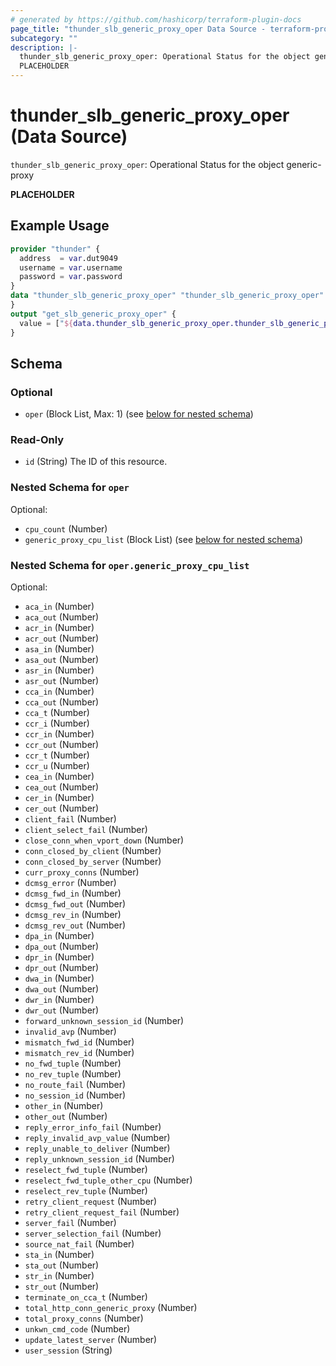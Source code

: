 ```yaml
---
# generated by https://github.com/hashicorp/terraform-plugin-docs
page_title: "thunder_slb_generic_proxy_oper Data Source - terraform-provider-thunder"
subcategory: ""
description: |-
  thunder_slb_generic_proxy_oper: Operational Status for the object generic-proxy
  PLACEHOLDER
---
```


# thunder_slb_generic_proxy_oper (Data Source)

`thunder_slb_generic_proxy_oper`: Operational Status for the object generic-proxy

__PLACEHOLDER__

## Example Usage

```terraform
provider "thunder" {
  address  = var.dut9049
  username = var.username
  password = var.password
}
data "thunder_slb_generic_proxy_oper" "thunder_slb_generic_proxy_oper" {
}
output "get_slb_generic_proxy_oper" {
  value = ["${data.thunder_slb_generic_proxy_oper.thunder_slb_generic_proxy_oper}"]
}
```

<!-- schema generated by tfplugindocs -->
## Schema

### Optional

- `oper` (Block List, Max: 1) (see [below for nested schema](#nestedblock--oper))

### Read-Only

- `id` (String) The ID of this resource.

<a id="nestedblock--oper"></a>
### Nested Schema for `oper`

Optional:

- `cpu_count` (Number)
- `generic_proxy_cpu_list` (Block List) (see [below for nested schema](#nestedblock--oper--generic_proxy_cpu_list))

<a id="nestedblock--oper--generic_proxy_cpu_list"></a>
### Nested Schema for `oper.generic_proxy_cpu_list`

Optional:

- `aca_in` (Number)
- `aca_out` (Number)
- `acr_in` (Number)
- `acr_out` (Number)
- `asa_in` (Number)
- `asa_out` (Number)
- `asr_in` (Number)
- `asr_out` (Number)
- `cca_in` (Number)
- `cca_out` (Number)
- `cca_t` (Number)
- `ccr_i` (Number)
- `ccr_in` (Number)
- `ccr_out` (Number)
- `ccr_t` (Number)
- `ccr_u` (Number)
- `cea_in` (Number)
- `cea_out` (Number)
- `cer_in` (Number)
- `cer_out` (Number)
- `client_fail` (Number)
- `client_select_fail` (Number)
- `close_conn_when_vport_down` (Number)
- `conn_closed_by_client` (Number)
- `conn_closed_by_server` (Number)
- `curr_proxy_conns` (Number)
- `dcmsg_error` (Number)
- `dcmsg_fwd_in` (Number)
- `dcmsg_fwd_out` (Number)
- `dcmsg_rev_in` (Number)
- `dcmsg_rev_out` (Number)
- `dpa_in` (Number)
- `dpa_out` (Number)
- `dpr_in` (Number)
- `dpr_out` (Number)
- `dwa_in` (Number)
- `dwa_out` (Number)
- `dwr_in` (Number)
- `dwr_out` (Number)
- `forward_unknown_session_id` (Number)
- `invalid_avp` (Number)
- `mismatch_fwd_id` (Number)
- `mismatch_rev_id` (Number)
- `no_fwd_tuple` (Number)
- `no_rev_tuple` (Number)
- `no_route_fail` (Number)
- `no_session_id` (Number)
- `other_in` (Number)
- `other_out` (Number)
- `reply_error_info_fail` (Number)
- `reply_invalid_avp_value` (Number)
- `reply_unable_to_deliver` (Number)
- `reply_unknown_session_id` (Number)
- `reselect_fwd_tuple` (Number)
- `reselect_fwd_tuple_other_cpu` (Number)
- `reselect_rev_tuple` (Number)
- `retry_client_request` (Number)
- `retry_client_request_fail` (Number)
- `server_fail` (Number)
- `server_selection_fail` (Number)
- `source_nat_fail` (Number)
- `sta_in` (Number)
- `sta_out` (Number)
- `str_in` (Number)
- `str_out` (Number)
- `terminate_on_cca_t` (Number)
- `total_http_conn_generic_proxy` (Number)
- `total_proxy_conns` (Number)
- `unkwn_cmd_code` (Number)
- `update_latest_server` (Number)
- `user_session` (String)


